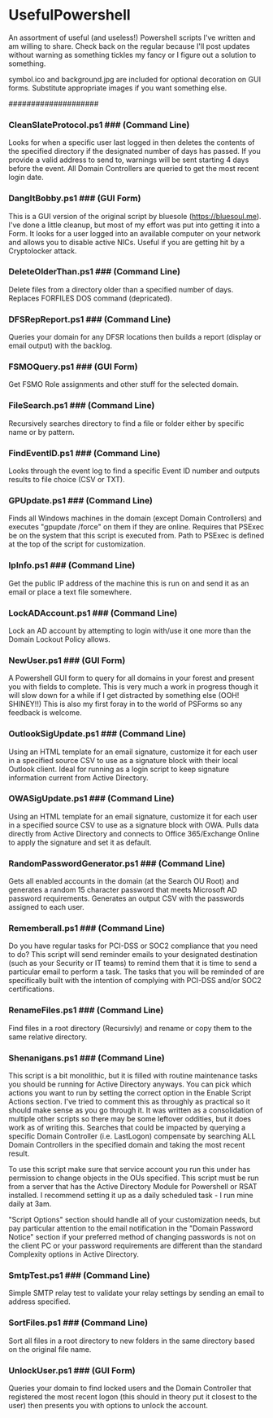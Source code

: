 # UsefulPowershell #
An assortment of useful (and useless!) Powershell scripts I've written and am willing to share.
Check back on the regular because I'll post updates without warning as something tickles my fancy or I figure out a solution to something.

symbol.ico and background.jpg are included for optional decoration on GUI forms. Substitute appropriate images if you want something else.

####################

### CleanSlateProtocol.ps1 ### (Command Line)
Looks for when a specific user last logged in then deletes the contents of the specified directory if the designated number of days has passed. If you provide a valid address to send to, warnings will be sent starting 4 days before the event. All Domain Controllers are queried to get the most recent login date.


### DangItBobby.ps1 ### (GUI Form)
This is a GUI version of the original script by bluesole (https://bluesoul.me). I've done a little cleanup, but most of my effort was put into getting it into a Form. It looks for a user logged into an available computer on your network and allows you to disable active NICs. Useful if you are getting hit by a Cryptolocker attack.


### DeleteOlderThan.ps1 ### (Command Line)
Delete files from a directory older than a specified number of days. 
Replaces FORFILES DOS command (depricated).


### DFSRepReport.ps1 ### (Command Line)
Queries your domain for any DFSR locations then builds a report (display or email output) with the backlog.


### FSMOQuery.ps1 ### (GUI Form)
Get FSMO Role assignments and other stuff for the selected domain.


### FileSearch.ps1 ### (Command Line)
Recursively searches directory to find a file or folder either by specific name or by pattern.


### FindEventID.ps1 ### (Command Line)
Looks through the event log to find a specific Event ID number and outputs results to file choice (CSV or TXT).


### GPUpdate.ps1 ### (Command Line)
Finds all Windows machines in the domain (except Domain Controllers) and executes "gpupdate /force" on them if they are online. Requires that PSExec be on the system that this script is executed from. Path to PSExec is defined at the top of the script for customization.


### IpInfo.ps1 ### (Command Line)
Get the public IP address of the machine this is run on and send it as an email or place a text file somewhere.


### LockADAccount.ps1 ### (Command Line)
Lock an AD account by attempting to login with/use it one more than the Domain Lockout Policy allows.


### NewUser.ps1 ### (GUI Form)
A Powershell GUI form to query for all domains in your forest and present you with fields to complete. This is very much a work in progress though it will slow down for a while if I get distracted by something else (OOH! SHINEY!!) This is also my first foray in to the world of PSForms so any feedback is welcome.


### OutlookSigUpdate.ps1 ### (Command Line)
Using an HTML template for an email signature, customize it for each user in a specified source CSV to use as a signature block with their local Outlook client. Ideal for running as a login script to keep signature information current from Active Directory.


### OWASigUpdate.ps1 ### (Command Line)
Using an HTML template for an email signature, customize it for each user in a specified source CSV to use as a signature block with OWA. Pulls data directly from Active Directory and connects to Office 365/Exchange Online to apply the signature and set it as default.


### RandomPasswordGenerator.ps1 ### (Command Line)
Gets all enabled accounts in the domain (at the Search OU Root) and generates a random 15 character password that meets Microsoft AD password requirements. Generates an output CSV with the passwords assigned to each user.


### Rememberall.ps1 ### (Command Line)
Do you have regular tasks for PCI-DSS or SOC2 compliance that you need to do? This script will send reminder emails to  your designated destination (such as your Security or IT teams) to remind them that it is time to send a particular email to perform a task. The tasks that you will be reminded of are specifically built with the intention of complying with PCI-DSS and/or SOC2 certifications.


### RenameFiles.ps1 ### (Command Line)
Find files in a root directory (Recursivly) and rename or copy them to the same relative directory.


### Shenanigans.ps1 ### (Command Line)
This script is a bit monolithic, but it is filled with routine maintenance tasks you should be running for Active Directory anyways. You can pick which actions you want to run by setting the correct option in the Enable Script Actions section. I've tried to comment this as throughly as practical so it should make sense as you go through it. It was written as a consolidation of multiple other scripts so there may be some leftover oddities, but it does work as of writing this. Searches that could be impacted by querying a specific Domain Controller (i.e. LastLogon) compensate by searching ALL Domain Controllers in the specified domain and taking the most recent result.

To use this script make sure that service account you run this under has permission to change objects in the OUs specified. This script must be run from a server that has the Active Directory Module for Powershell or RSAT installed. I recommend setting it up as a daily scheduled task - I run mine daily at 3am.

"Script Options" section should handle all of your customization needs, but pay particular attention to the email notification in the "Domain Password Notice" section if your preferred method of changing passwords is not on the client PC or your password requirements are different than the standard Complexity options in Active Directory.


### SmtpTest.ps1 ### (Command Line)
Simple SMTP relay test to validate your relay settings by sending an email to address specified.


### SortFiles.ps1 ### (Command Line)
Sort all files in a root directory to new folders in the same directory based on the original file name.


### UnlockUser.ps1 ### (GUI Form)
Queries your domain to find locked users and the Domain Controller that registered the most recent logon (this should in theory put it closest to the user) then presents you with options to unlock the account.
